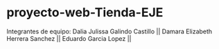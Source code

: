 # proyecto-web-Tienda-EJE

Integrantes de equipo: 
Dalia Julissa Galindo Castillo || 
Damara Elizabeth Herrera Sanchez || 
Eduardo Garcia Lopez ||
